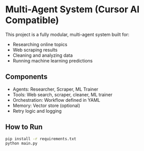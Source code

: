 
# Multi-Agent System (Cursor AI Compatible)

This project is a fully modular, multi-agent system built for:
- Researching online topics
- Web scraping results
- Cleaning and analyzing data
- Running machine learning predictions

## Components
- Agents: Researcher, Scraper, ML Trainer
- Tools: Web search, scraper, cleaner, ML trainer
- Orchestration: Workflow defined in YAML
- Memory: Vector store (optional)
- Retry logic and logging

## How to Run
```bash
pip install -r requirements.txt
python main.py
```
